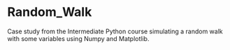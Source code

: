 # Random_Walk
Case study from the Intermediate Python course simulating a random walk with some variables using Numpy and Matplotlib.
